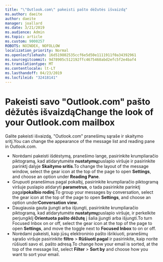 ```yaml
---
title: "\"Outlook.com\" pakeisti pašto dėžutės išvaizdą"
ms.author: daeite
author: daeite
manager: joallard
ms.date: 3/21/2019
ms.audience: Admin
ms.topic: article
ms.custom: 9000257
ROBOTS: NOINDEX, NOFOLLOW
localization_priority: Normal
ms.openlocfilehash: 16d519802535ccf6e5d50e1111911f0a34392961
ms.sourcegitcommit: 9d78905c512192ffc4675468abd2efc5f2e4baf4
ms.translationtype: MT
ms.contentlocale: lt-LT
ms.lasthandoff: 04/23/2019
ms.locfileid: "32418141"
---
```

# <a name="change-the-look-of-your-outlookcom-mailbox"></a><span data-ttu-id="0d4b9-102">Pakeisti savo "Outlook.com" pašto dėžutės išvaizdą</span><span class="sxs-lookup"><span data-stu-id="0d4b9-102">Change the look of your Outlook.com mailbox</span></span>

<span data-ttu-id="0d4b9-103">Galite pakeisti išvaizdą, "Outlook.com" pranešimų sąraše ir skaitymo sritį.</span><span class="sxs-lookup"><span data-stu-id="0d4b9-103">You can change the appearance of the message list and reading pane in Outlook.com.</span></span>

- <span data-ttu-id="0d4b9-104">Norėdami pakeisti išdėstymą, pranešimo lange, pasirinkite krumpliaračio piktogramą, kad atidarytumėte **nustatymų**puslapio viršuje ir pasirinkite parinktį dalyje **Skaitymo sritis**.</span><span class="sxs-lookup"><span data-stu-id="0d4b9-104">To change the layout of the message window, select the gear icon at the top of the page to open **Settings**, and choose an option under **Reading Pane**.</span></span>
- <span data-ttu-id="0d4b9-105">Grupuoti pranešimus pagal pokalbį, pasirinkite krumpliaračio piktogramą viršuje puslapio atidaryti **parametrus**, o tada pasirinkite parinktį pagal**pokalbio rodinį**.</span><span class="sxs-lookup"><span data-stu-id="0d4b9-105">To group your messages by conversation, select the gear icon at the top of the page to open **Settings**, and choose an option under**Conversation view**.</span></span>
- <span data-ttu-id="0d4b9-106">Daugiausia gauta įjungti arba išjungti, pasirinkite krumpliaračio piktogramą, kad atidarytumėte **nustatymų**puslapio viršuje, ir perkelkite perjungiklį **Orientuota pašto dėžutę** į šalia įjungti arba išjungti.</span><span class="sxs-lookup"><span data-stu-id="0d4b9-106">To turn Focused Inbox on or off, select the gear icon at the top of the page to open **Settings**, and move the toggle next to **Focused Inbox** to on or off.</span></span>
- <span data-ttu-id="0d4b9-107">Norėdami pakeisti, kaip jūsų elektroninio pašto išrikiuoti, pranešimų sąrašo viršuje pasirinkite **filtro** > **Rūšiuoti pagal** ir pasirinkite, kaip norite rūšiuoti savo el. pašto adresą.</span><span class="sxs-lookup"><span data-stu-id="0d4b9-107">To change how your email is sorted, at the top of the message list, select **Filter** > **Sort by** and choose how you want to sort your email.</span></span>
